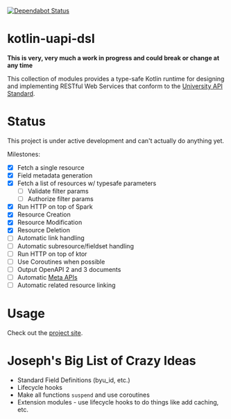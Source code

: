 [![Dependabot Status](https://api.dependabot.com/badges/status?host=github&repo=byu-oit/kotlin-uapi)](https://dependabot.com)

# kotlin-uapi-dsl

**This is very, very much a work in progress and could break or change at any time**

This collection of modules provides a type-safe Kotlin runtime for designing and implementing RESTful Web Services that conform to the
[University API Standard](https://github.com/byu-oit/UAPI-Specification).

# Status

This project is under active development and can't actually do anything yet.

Milestones:

- [x] Fetch a single resource
- [x] Field metadata generation
- [x] Fetch a list of resources w/ typesafe parameters
  * [ ] Validate filter params
  * [ ] Authorize filter params
- [x] Run HTTP on top of Spark
- [x] Resource Creation
- [x] Resource Modification
- [x] Resource Deletion
- [ ] Automatic link handling
- [ ] Automatic subresource/fieldset handling
- [ ] Run HTTP on top of ktor
- [ ] Use Coroutines when possible
- [ ] Output OpenAPI 2 and 3 documents
- [ ] Automatic [Meta APIs](https://github.com/byu-oit/UAPI-Specification/blob/master/University%20API%20Specification.md#80-meta-data-sets-and-apis)
- [ ] Automatic related resource linking

# Usage

Check out the [project site](https://byu-oit.github.io/kotlin-uapi/).

# Joseph's Big List of Crazy Ideas

* Standard Field Definitions (byu_id, etc.)
* Lifecycle hooks
* Make all functions `suspend` and use coroutines
* Extension modules - use lifecycle hooks to do things like add caching, etc.
